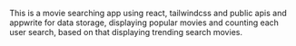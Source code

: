 This is a movie searching app using react, tailwindcss and public apis and appwrite for data storage, displaying popular movies and counting each user search, based on that displaying trending search movies.
